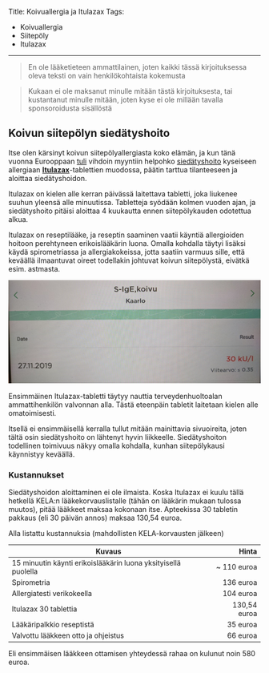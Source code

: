 Title: Koivuallergia ja Itulazax
Tags: 
  - Koivuallergia
  - Siitepöly
  - Itulazax
---
> En ole lääketieteen ammattilainen, joten kaikki tässä kirjoituksessa oleva teksti on vain henkilökohtaista kokemusta

> Kukaan ei ole maksanut minulle mitään tästä kirjoituksesta, tai kustantanut minulle mitään, joten kyse ei ole millään tavalla sponsoroidusta sisällöstä

## Koivun siitepölyn siedätyshoito

Itse olen kärsinyt koivun siitepölyallergiasta koko elämän, ja kun tänä vuonna Eurooppaan [tuli](https://www.mediuutiset.fi/uutiset/koivuallergian-siedatyshoito-helpottuu-uusi-tablettina-kotona-kaytettava-laake-hyvaksyttiin/a66067fc-3587-44c1-8d6a-a16766968053) vihdoin myyntiin helpohko [siedätyshoito](https://www.kaypahoito.fi/hoi14010) kyseiseen allergiaan **[Itulazax](https://pharmacafennica.fi/spc/51328764)**-tablettien muodossa, päätin tarttua tilanteeseen ja aloittaa siedätyshoidon.

Itulazax on kielen alle kerran päivässä laitettava tabletti, joka liukenee suuhun yleensä alle minuutissa. Tabletteja syödään kolmen vuoden ajan, ja siedätyshoito pitäisi aloittaa 4 kuukautta ennen siitepölykauden odotettua alkua.

Itulazax on reseptilääke, ja reseptin saaminen vaatii käyntiä allergioiden hoitoon perehtyneen erikoislääkärin luona. Omalla kohdalla täytyi lisäksi käydä spirometriassa ja allergiakokeissa, jotta saatiin varmuus sille, että keväällä ilmaantuvat oireet todellakin johtuvat koivun siitepölystä, eivätkä esim. astmasta.

![S -IgE koivu](../images/koivu_allergia.jpg)

Ensimmäinen Itulazax-tabletti täytyy nauttia terveydenhuoltoalan ammattihenkilön valvonnan alla. Tästä eteenpäin tabletit laitetaan kielen alle omatoimisesti.

Itsellä ei ensimmäisellä kerralla tullut mitään mainittavia sivuoireita, joten tältä osin siedätyshoito on lähtenyt hyvin liikkeelle. Siedätyshoiton todellinen toimivuus näkyy omalla kohdalla, kunhan siitepölykausi käynnistyy keväällä.

### Kustannukset

Siedätyshoidon aloittaminen ei ole ilmaista. Koska Itulazax ei kuulu tällä hetkellä KELA:n lääkekorvauslistalle (tähän on lääkärin mukaan tulossa muutos), pitää lääkkeet maksaa kokonaan itse. Apteekissa 30 tabletin pakkaus (eli 30 päivän annos) maksaa 130,54 euroa.

Alla listattu kustannuksia (mahdollisten KELA-korvausten jälkeen)

| Kuvaus       | Hinta  |
| ------------- | -----:|
| 15 minuutin käynti erikoislääkärin luona yksityisellä puolella | ~ 110 euroa |
| Spirometria | 136 euroa |
| Allergiatesti verikokeella | 104 euroa |
| Itulazax 30 tablettia | 130,54 euroa |
| Lääkäripalkkio reseptistä| 35 euroa |
| Valvottu lääkkeen otto ja ohjeistus | 66 euroa |

Eli ensimmäisen lääkkeen ottamisen yhteydessä rahaa on kulunut noin 580 euroa.